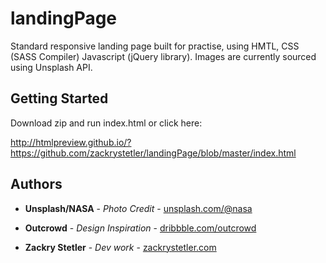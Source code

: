 # landingPage

Standard responsive landing page built for practise, using HMTL, CSS (SASS Compiler) Javascript (jQuery library). Images are currently sourced using Unsplash API.

## Getting Started

Download zip and run index.html or click here:

http://htmlpreview.github.io/?https://github.com/zackrystetler/landingPage/blob/master/index.html

## Authors

* **Unsplash/NASA** - *Photo Credit* - [unsplash.com/@nasa](https://unsplash.com/@nasa)

* **Outcrowd** - *Design Inspiration* - [dribbble.com/outcrowd](https://dribbble.com/shots/4793767-Nasa-Landing-Page)

* **Zackry Stetler** - *Dev work* - [zackrystetler.com](https://www.zackrystetler.com/)